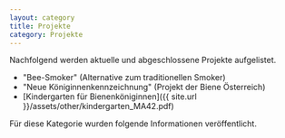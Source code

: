 ```yaml
---
layout: category
title: Projekte
category: Projekte
---
```


Nachfolgend werden aktuelle und abgeschlossene Projekte aufgelistet. 

- "Bee-Smoker" (Alternative zum traditionellen Smoker)
- "Neue Königinnenkennzeichnung" (Projekt der Biene Österreich)
- [Kindergarten für Bienenköniginnen]({{ site.url }}/assets/other/kindergarten_MA42.pdf)

Für diese Kategorie wurden folgende Informationen veröffentlicht.